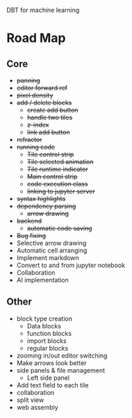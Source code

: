DBT for machine learning

# Road Map

## Core
- ~~panning~~
- ~~editor forward ref~~
- ~~pixel density~~
- ~~add / delete blocks~~
    - ~~create add button~~
    - ~~handle two tiles~~
    - ~~z-index~~
    - ~~link add button~~
- ~~refractor~~
- ~~running code~~
    - ~~Tile control strip~~
    - ~~Tile selected animation~~
    - ~~Tile runtime indicator~~
    - ~~Main control strip~~
    - ~~code execution class~~
    - ~~linking to jupyter server~~
- ~~syntax highlights~~
- ~~dependency parsing~~
    - ~~arrow drawing~~
- ~~backend~~
    - ~~automatic code saving~~
- ~~Bug fixing~~
- Selective arrow drawing
- Automatic cell arranging
- Implement markdown
- Convert to and from jupyter notebook
- Collaboration
- AI implementation




## Other
- block type creation
    - Data blocks
    - function blocks
    - import blocks
    - regular blocks
- zooming in/out editor switching
- Make arrows look better
- side panels & file management
    - Left side panel
- Add text field to each tile
- collaboration
- split view
- web assembly